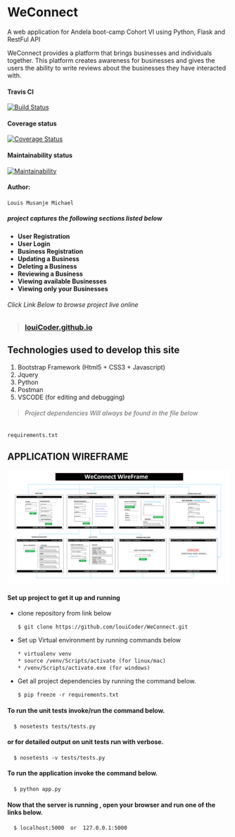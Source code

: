 # WeConnect
A web application for Andela boot-camp Cohort VI using Python, Flask  and RestFul API

WeConnect provides a platform that brings businesses and individuals together. This platform creates awareness for businesses and gives the users the ability to write reviews about the businesses they have interacted with.

#### Travis CI
[![Build Status](https://travis-ci.org/louiCoder/WeConnect.svg?branch=master)](https://travis-ci.org/louiCoder/WeConnect) 

#### Coverage status
[![Coverage Status](https://coveralls.io/repos/github/louiCoder/WeConnect/badge.svg)](https://coveralls.io/github/louiCoder/WeConnect)

#### Maintainability status
[![Maintainability](https://api.codeclimate.com/v1/badges/02c304b5a4c5170aec61/maintainability)](https://codeclimate.com/github/louiCoder/WeConnect/maintainability)

#### Author:
    Louis Musanje Michael

##### project captures the following sections listed below

* **User Registration**
* **User Login**
* **Business Registration**
* **Updating a Business**
* **Deleting a Business**
* **Reviewing a Business**
* **Viewing available Businesses**
* **Viewing only your Businesses**

###### Click Link Below to browse project live online

>### [louiCoder.github.io](https://louicoder.github.io)

## Technologies used to develop this site
1. Bootstrap Framework (Html5 + CSS3 + Javascript)
2. Jquery
3. Python
4. Postman
5. VSCODE (for editing and debugging)

>###### Project dependencies Will always be found in the file below
    requirements.txt

## APPLICATION WIREFRAME
![Application wireframe](https://github.com/louiCoder/WeConnect/blob/feature/Designs/WeConnect%20WireFrame.png)


#### Set up project to get it up and running
* clone repository from link below  
  
      $ git clone https://github.com/louiCoder/WeConnect.git
* Set up Virtual environment by running commands below

      * virtualenv venv
      * source /venv/Scripts/activate (for linux/mac)
      * /venv/Scripts/activate.exe (for windows)

* Get all project dependencies by running the command below.

      $ pip freeze -r requirements.txt
      
#### To run the unit tests invoke/run the command below.

      $ nosetests tests/tests.py
#### or for detailed output on unit tests run with verbose.

      $ nosetests -v tests/tests.py
      
#### To run the application invoke the command below.

      $ python app.py
      
 #### Now that the server is running , open your browser and run one of the links below.

      $ localhost:5000  or  127.0.0.1:5000

